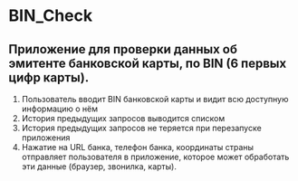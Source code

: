 # BIN_Check
## Приложение для проверки данных об эмитенте банковской карты, по BIN (6 первых цифр карты).

1. Пользователь вводит BIN банковской карты и видит всю доступную информацию о нём
2. История предыдущих запросов выводится списком
3. История предыдущих запросов не теряется при перезапуске приложения
4. Нажатие на URL банка, телефон банка, координаты страны отправляет пользователя в приложение, которое может обработать эти данные (браузер, звонилка, карты).
